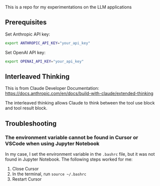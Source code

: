 This is a repo for my experimentations on the LLM applications

## Prerequisites

Set Anthropic API key:

```bash
export ANTHROPIC_API_KEY="your_api_key"
```

Set OpenAI API key:

```bash
export OPENAI_API_KEY="your_api_key"
```

## Interleaved Thinking

This is from Claude Developer Documentation: https://docs.anthropic.com/en/docs/build-with-claude/extended-thinking

The interleaved thinking allows Claude to think between the tool use block and tool result block.

## Troubleshooting

### The environment variable cannot be found in Cursor or VSCode when using Jupyter Notebook

In my case, I set the environment variable in the `.bashrc` file, but it was not found in Jupyter Notebook. The following steps worked for me:

1. Close Cursor
2. In the terminal, run `source ~/.bashrc`
3. Restart Cursor







